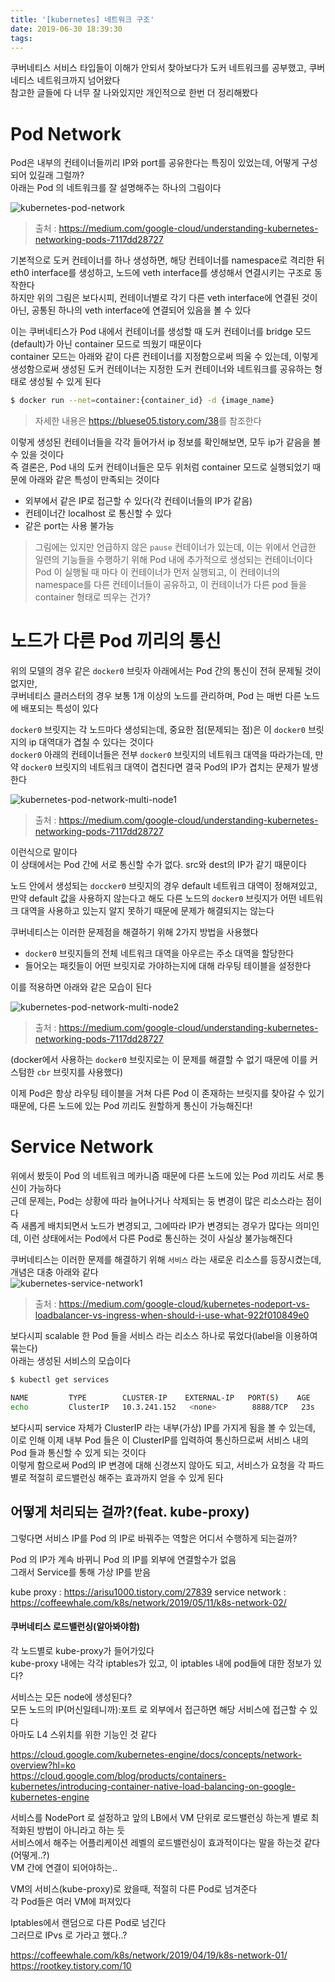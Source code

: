 ```yaml
---
title: '[kubernetes] 네트워크 구조'
date: 2019-06-30 18:39:30
tags:
---
```


쿠버네티스 서비스 타입들이 이해가 안되서 찾아보다가 도커 네트워크를 공부했고, 쿠버네티스 네트워크까지 넘어왔다  
참고한 글들에 다 너무 잘 나와있지만 개인적으로 한번 더 정리해봤다  

# Pod Network
Pod은 내부의 컨테이너들끼리 IP와 port를 공유한다는 특징이 있었는데, 어떻게 구성되어 있길래 그럴까?  
아래는 Pod 의 네트워크를 잘 설명해주는 하나의 그림이다  

![kubernetes-pod-network](https://joont92.github.io/temp/kubernetes-pod-network.png)  
> 출처 : <https://medium.com/google-cloud/understanding-kubernetes-networking-pods-7117dd28727>  

기본적으로 도커 컨테이너를 하나 생성하면, 해당 컨테이너를 namespace로 격리한 뒤 eth0 interface를 생성하고, 노드에 veth interface를 생성해서 연결시키는 구조로 동작한다  
하지만 위의 그림은 보다시피, 컨테이너별로 각기 다른 veth interface에 연결된 것이 아닌, 공통된 하나의 veth interface에 연결되어 있음을 볼 수 있다  

이는 쿠버네티스가 Pod 내에서 컨테이너를 생성할 때 도커 컨테이너를 bridge 모드(default)가 아닌 container 모드로 띄웠기 때문이다  
container 모드는 아래와 같이 다른 컨테이너를 지정함으로써 띄울 수 있는데, 이렇게 생성함으로써 생성된 도커 컨테이너는 지정한 도커 컨테이너와 네트워크를 공유하는 형태로 생성될 수 있게 된다  
```sh
$ docker run --net=container:{container_id} -d {image_name}
```
> 자세한 내용은 <https://bluese05.tistory.com/38>를 참조한다  

이렇게 생성된 컨테이너들을 각각 들어가서 ip 정보를 확인해보면, 모두 ip가 같음을 볼 수 있을 것이다  
즉 결론은, Pod 내의 도커 컨테이너들은 모두 위처럼 container 모드로 실행되었기 때문에 아래와 같은 특성이 만족되는 것이다  
- 외부에서 같은 IP로 접근할 수 있다(각 컨테이너들의 IP가 같음)
- 컨테이너간 localhost 로 통신할 수 있다
- 같은 port는 사용 불가능

> 그림에는 있지만 언급하지 않은 `pause` 컨테이너가 있는데, 이는 위에서 언급한 일련의 기능들을 수행하기 위해 Pod 내에 추가적으로 생성되는 컨테이너이다  
> Pod 이 실행될 때 마다 이 컨테이너가 먼저 실행되고, 이 컨테이너의 namespace를 다른 컨테이너들이 공유하고, 이 컨테이너가 다른 pod 들을 container 형태로 띄우는 건가?  

# 노드가 다른 Pod 끼리의 통신
위의 모델의 경우 같은 `docker0` 브릿자 아래에서는 Pod 간의 통신이 전혀 문제될 것이 없지만,  
쿠버네티스 클러스터의 경우 보통 1개 이상의 노드를 관리하며, Pod 는 매번 다른 노드에 배포되는 특성이 있다  

`docker0` 브릿지는 각 노드마다 생성되는데, 중요한 점(문제되는 점)은 이 `docker0` 브릿지의 ip 대역대가 겹칠 수 있다는 것이다  
`docker0` 아래의 컨테이너들은 전부 `docker0` 브릿지의 네트워크 대역을 따라가는데, 만약 `docker0` 브릿지의 네트워크 대역이 겹친다면 결국 Pod의 IP가 겹치는 문제가 발생한다  

![kubernetes-pod-network-multi-node1](https://joont92.github.io/temp/kubernetes-pod-network-multi-node1.png)  
> 출처 : <https://medium.com/google-cloud/understanding-kubernetes-networking-pods-7117dd28727>  

이런식으로 말이다  
이 상태에서는 Pod 간에 서로 통신할 수가 없다. src와 dest의 IP가 같기 때문이다  

노드 안에서 생성되는 `doccker0` 브릿지의 경우 default 네트워크 대역이 정해져있고,  
만약 default 값을 사용하지 않는다고 해도 다른 노드의 `docker0` 브릿지가 어떤 네트워크 대역을 사용하고 있는지 알지 못하기 때문에 문제가 해결되지는 않는다  

쿠버네티스는 이러한 문제점을 해결하기 위해 2가지 방법을 사용했다  
- `docker0` 브릿지들의 전체 네트워크 대역을 아우르는 주소 대역을 할당한다
- 들어오는 패킷들이 어떤 브릿지로 가야하는지에 대해 라우팅 테이블을 설정한다

이를 적용하면 아래와 같은 모습이 된다  

![kubernetes-pod-network-multi-node2](https://joont92.github.io/temp/kubernetes-pod-network-multi-node2.png)  
> 출처 : <https://medium.com/google-cloud/understanding-kubernetes-networking-pods-7117dd28727>  

(docker에서 사용하는 `docker0` 브릿지로는 이 문제를 해결할 수 없기 때문에 이를 커스텀한 `cbr` 브릿지를 사용했다)  

이제 Pod은 항상 라우팅 테이블을 거쳐 다른 Pod 이 존재하는 브릿지를 찾아갈 수 있기 때문에, 다른 노드에 있는 Pod 끼리도 원할하게 통신이 가능해진다!  

# Service Network
위에서 봤듯이 Pod 의 네트워크 메카니즘 때문에 다른 노드에 있는 Pod 끼리도 서로 통신이 가능하다  
근데 문제는, Pod는 상황에 따라 늘어나거나 삭제되는 둥 변경이 많은 리소스라는 점이다  
즉 새롭게 배치되면서 노드가 변경되고, 그에따라 IP가 변경되는 경우가 많다는 의미인데, 이런 상태에서는 Pod에서 다른 Pod로 통신하는 것이 사실상 불가능해진다  

쿠버네티스는 이러한 문제를 해결하기 위해 `서비스` 라는 새로운 리소스를 등장시켰는데, 개념은 대충 아래와 같다  
![kubernetes-service-network1](https://joont92.github.io/temp/kubernetes-service-network1.png)  
> 출처 : <https://medium.com/google-cloud/kubernetes-nodeport-vs-loadbalancer-vs-ingress-when-should-i-use-what-922f010849e0>  

보다시피 scalable 한 Pod 들을 서비스 라는 리소스 하나로 묶었다(label을 이용하여 묶는다)  
아래는 생성된 서비스의 모습이다  
```sh
$ kubectl get services

NAME         TYPE        CLUSTER-IP    EXTERNAL-IP   PORT(S)    AGE
echo         ClusterIP   10.3.241.152   <none>        8888/TCP   23s
```

보다시피 service 자체가 ClusterIP 라는 내부(가상) IP를 가지게 됨을 볼 수 있는데, 이로 인해 이제 내부 Pod 들은 이 ClusterIP를 입력하여 통신하므로써 서비스 내의 Pod 들과 통신할 수 있게 되는 것이다  
이렇게 함으로써 Pod의 IP 변경에 대해 신경쓰지 않아도 되고, 서비스가 요청을 각 파드별로 적절히 로드밸런싱 해주는 효과까지 얻을 수 있게 된다  

## 어떻게 처리되는 걸까?(feat. kube-proxy)
그렇다면 서비스 IP를 Pod 의 IP로 바꿔주는 역할은 어디서 수행하게 되는걸까?  



Pod 의 IP가 계속 바뀌니 Pod 의 IP를 외부에 연결할수가 없음  
그래서 Service를 통해 가상 IP를 받음


kube proxy : https://arisu1000.tistory.com/27839
service network : https://coffeewhale.com/k8s/network/2019/05/11/k8s-network-02/

#### 쿠버네티스 로드밸런싱(알아봐야함)
각 노드별로 kube-proxy가 들어가있다  
kube-proxy 내에는 각각 iptables가 있고, 이 iptables 내에 pod들에 대한 정보가 있다?  

서비스는 모든 node에 생성된다?  
모든 노드의 IP(머신일테니까):포트 로 외부에서 접근하면 해당 서비스에 접근할 수 있다  
아마도 L4 스위치를 위한 기능인 것 같다  

<https://cloud.google.com/kubernetes-engine/docs/concepts/network-overview?hl=ko>  
<https://cloud.google.com/blog/products/containers-kubernetes/introducing-container-native-load-balancing-on-google-kubernetes-engine>  

서비스를 NodePort 로 설정하고 앞의 LB에서 VM 단위로 로드밸런싱 하는게 별로 최적화된 방법이 아니라고 하는 듯  
서비스에서 해주는 어플리케이션 레벨의 로드밸런싱이 효과적이다는 말을 하는것 같다  
(어떻게..?)  
VM 간에 연결이 되어야하는..  

VM의 서비스(kube-proxy)로 왔을때, 적절히 다른 Pod로 넘겨준다  
각 Pod들은 여러 VM에 퍼져있다  

Iptables에서 랜덤으로 다른 Pod로 넘긴다  
그러므로 IPvs 로 가라고 했다..?  

https://coffeewhale.com/k8s/network/2019/04/19/k8s-network-01/
https://rootkey.tistory.com/10